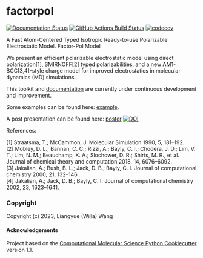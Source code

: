factorpol
==============================
[//]: # (Badges)
[![Documentation Status](https://readthedocs.org/projects/factorpol/badge/?version=latest)](https://factorpol.readthedocs.io/en/latest/?badge=latest)
[![GitHub Actions Build Status](https://github.com/wwilla7/factorpol/workflows/CI/badge.svg)](https://github.com/wwilla7/factorpol/actions?query=workflow%3ACI)
[![codecov](https://codecov.io/gh/wwilla7/factorpol/branch/main/graph/badge.svg)](https://codecov.io/gh/wwilla7/factorpol/branch/main)


A Fast Atom-Centered Typed Isotropic Ready-to-use Polarizable Electrostatic Model. Factor-Pol Model


We present an efficient polarizable electrostatic model using direct polarization[1], SMIRNOFF[2] typed polarizabilities, and a new AM1-BCC[3,4]-style charge model for improved electrostatics in molecular dynamics (MD) simulations. 


This toolkit and [documentation](https://factorpol.readthedocs.io/en/latest) are currently under continuous development and improvement.

Some examples can be found here: [example](examples).

A post presentation can be found here: [poster](https://zenodo.org/record/7750889) [![DOI](https://zenodo.org/badge/DOI/10.5281/zenodo.7750889.svg)](https://doi.org/10.5281/zenodo.7750889)

References:

[1] Straatsma, T.; McCammon, J. Molecular Simulation 1990, 5, 181–192.<br>
[2] Mobley, D. L.; Bannan, C. C.; Rizzi, A.; Bayly, C. I.; Chodera, J. D.; Lim, V. T.; Lim, N. M.; Beauchamp, K. A.; Slochower, D. R.; Shirts, M. R., et al. Journal of chemical theory and computation 2018, 14, 6076–6092.<br>
[3] Jakalian, A.; Bush, B. L.; Jack, D. B.; Bayly, C. I. Journal of computational chemistry 2000, 21, 132–146.<br>
[4] Jakalian, A.; Jack, D. B.; Bayly, C. I. Journal of computational chemistry 2002, 23, 1623–1641.<br>

### Copyright

Copyright (c) 2023, Liangyue (Willa) Wang


#### Acknowledgements
 
Project based on the 
[Computational Molecular Science Python Cookiecutter](https://github.com/molssi/cookiecutter-cms) version 1.1.
